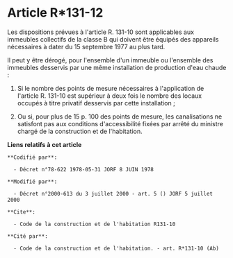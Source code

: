 # Article R*131-12

Les dispositions prévues à l'article R. 131-10 sont applicables aux immeubles collectifs de la classe B qui doivent être
équipés des appareils nécessaires à dater du 15 septembre 1977 au plus tard. 

Il peut y être dérogé, pour l'ensemble d'un immeuble ou l'ensemble des immeubles desservis par une même installation de
production d'eau chaude : 

1. Si le nombre des points de mesure nécessaires à l'application de l'article R. 131-10 est supérieur à deux fois le nombre
des locaux occupés à titre privatif desservis par cette installation ; 

2. Ou si, pour plus de 15 p. 100 des points de mesure, les canalisations ne satisfont pas aux conditions d'accessibilité
fixées par arrêté du ministre chargé de la construction et de l'habitation.

**Liens relatifs à cet article**

	**Codifié par**:

	  - Décret n°78-622 1978-05-31 JORF 8 JUIN 1978

	**Modifié par**:

	  - Décret n°2000-613 du 3 juillet 2000 - art. 5 () JORF 5 juillet 2000

	**Cite**:

	  - Code de la construction et de l'habitation R131-10

	**Cité par**:

	  - Code de la construction et de l'habitation. - art. R*131-10 (Ab)

